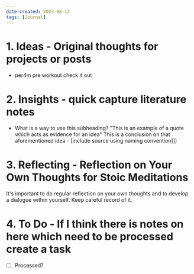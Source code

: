 ```yaml
---
date-created: 2023-08-12
tags: [Journal]
---
```


# 1. Ideas - Original thoughts for projects or posts
- per4m pre workout check it out 

# 2. Insights - quick capture literature notes
- What is a way to use this subheading? "This is an example of a quote which acts as evidence for an idea" This is a conclusion on that aforementioned idea - [include source using naming convention]]]

# 3. Reflecting - Reflection on Your Own Thoughts for Stoic Meditations

It's important to do regular reflection on your own thoughts and to develop a dialogue within yourself. Keep careful record of it.

# 4. To Do - If I think there is notes on here which need to be processed create a task

- [ ] Processed? 